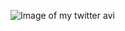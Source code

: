 ![Image of my twitter avi](https://vignette.wikia.nocookie.net/deathnote/images/0/0d/Minoru_Tanaka_-_Manga.png/revision/latest?cb=20200210162449&path-prefix=es)
